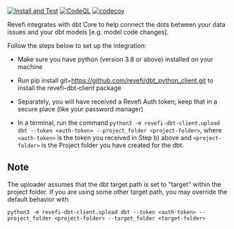 [![Install and Test](https://github.com/revefi/dbt_python_client/actions/workflows/install_and_test.yaml/badge.svg)](https://codecov.io/gh/revefi/dbt_python_client)
[![CodeQL](https://github.com/revefi/dbt_python_client/actions/workflows/github-code-scanning/codeql/badge.svg)](https://github.com/revefi/dbt_python_client/actions/workflows/github-code-scanning/codeql)
[![codecov](https://codecov.io/gh/revefi/dbt_python_client/graph/badge.svg?token=A6YWWOWA6L)](https://codecov.io/gh/revefi/dbt_python_client)

Revefi integrates with dbt Core to help connect the dots between your data issues and your dbt models [e.g. model code changes]. 

Follow the steps below to set up the integration:

- Make sure you have python (version 3.8 or above) installed on your machine

- Run pip install git+https://github.com/revefi/dbt_python_client.git to install the revefi-dbt-client package

- Separately, you will have received a Revefi Auth token; keep that in a secure place (like your password manager)

- In a terminal, run the command `python3 -m revefi-dbt-client.upload dbt --token <auth-token> --project_folder <project-folder>`, where `<auth-token>` is the token you received in Step b) above and `<project-folder>` is 
the Project folder you have created for the dbt.

## Note

The uploader assumes that the dbt target path is set to "target" within the project folder. If you are using some other target path, you may override the default behavior with

`python3 -m revefi-dbt-client.upload dbt --token <auth-token> --project_folder <project-folder> --target_folder <target-folder>`
